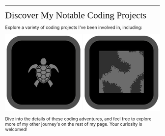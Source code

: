 
---

<span style="font-family: Comic Sans MS; font-size: 30px;">Discover My Notable Coding Projects</span>

Explore a variety of coding projects I've been involved in, including:

[![turtle image](images/coding/thumbnails/TURTLE.png)](coding-projects/Turtle-Typer.md)
[![pixle image](images/coding/thumbnails/gameoflife.png)](coding-projects/GamesOfLife.md)

Dive into the details of these coding adventures, and feel free to explore more of my other journey's on the rest of my page. Your curiosity is welcomed!

